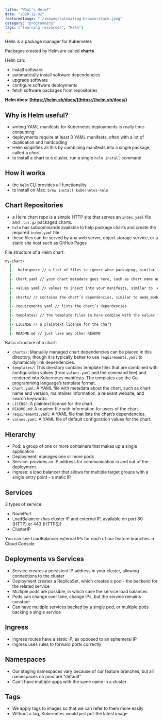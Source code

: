 ```yaml
---
title: "What's Helm?"
date: "2020-12-02"
featuredImage: "./images/automating-browserstack.jpeg"
category: "programming"
tags: ["learning resources", "Helm"]
---
```


Helm is a package manager for Kubernetes

Packages created by Helm are called **charts**

Helm can:

- install software
- automatically install software dependencies
- upgrade software
- configure software deployments
- fetch software packages from repositories

**Helm docs: [https://helm.sh/docs/](https://helm.sh/docs/)**

## Why is Helm useful?

- writing YAML manifests for Kubernetes deployments is really time-consuming
- deployments require at least 3 YAML manifests, often with a lot of duplication and hardcoding
- Helm simplifies all this by combining manifests into a single package, called a *chart*
- to install a chart to a cluster, run a single `helm install` command

## How it works

- the `helm` CLI provides all functionality
- to install on Mac: `brew install kubernetes-helm`

<!-- - We were writing k8s deployments in pure YAML in the beginning, but now we use `helm` for deployments
- Used to be that `helm` was client-side and `tiller` was server-side, but `tiller` has recently been deprecated


```sh
helm upgrade <deploymentName> gs://<repoName> <deploymentName>/app
``` -->

## Chart Repositories

- a Helm chart repo is a simple HTTP site that serves an `index.yaml` file and `.tar.gz` packaged charts.
- `helm`  has subcommands available to help package charts and create the required `index.yaml` file
- these files can be served by any web server, object storage service, or a static site host such as GitHub Pages

File structure of a Helm chart:

```sh
my-chart/
  |
  |- .helmignore // a list of files to ignore when packaging, similar to .gitignore
  |
  |- Chart.yaml // your chart metadata goes here, such as chart name and version, maintainer information, a relevant website, and search keywords
  |
  |- values.yaml // values to inject into your manifests, similar to .env or variable.tf
  |
  |- charts/ // contains the chart’s dependencies, similar to node_modules - preferable to use requirements.yaml though
  |
  |- requirements.yaml // lists the chart’s dependencies
  |
  |- templates/ // the template files in here combine with the values from values.yaml to be rendered into Kubernetes manifests
  |
  |- LICENSE // a plaintext license for the chart
  |
  |- README.md // just like any other README
```

Basic structure of a chart:

- `charts/`: Manually managed chart dependencies can be placed in this directory, though it is typically better to use `requirements.yaml` to dynamically link dependencies.
- `templates/`: This directory contains template files that are combined with configuration values (from `values.yaml` and the command line) and rendered into Kubernetes manifests. The templates use the Go programming language’s template format.
- `Chart.yaml`: A YAML file with metadata about the chart, such as chart name and version, maintainer information, a relevant website, and search keywords.
- `LICENSE`: A plaintext license for the chart.
- `README.md`: A readme file with information for users of the chart.
- `requirements.yaml`: A YAML file that lists the chart’s dependencies.
- `values.yaml`: A YAML file of default configuration values for the chart.

## Hierarchy

- Pod: a group of one or more containers that makes up a single application
- Deployment: manages one or more pods
- Service: provides an IP address for communication in and out of the deployment
- Ingress: a load balancer that allows for multiple target groups with a single entry point - a static IP

## Services

3 types of service:

- NodePort
- LoadBalancer (has cluster IP and external IP, available on port 80 (HTTP) or 443 (HTTPS))
- ClusterIP

You can see LoadBalancer external IPs for each of our feature branches in Cloud Console

## Deployments vs Services

- Service creates a persistent IP address in your cluster, allowing connections to the cluster
- Deployment creates a ReplicaSet, which creates a pod - the backend for the related service
- Multiple pods are possible, in which case the service load balances
- Pods can change over time, change IPs, but the service remains constant
- Can have multiple services backed by a single pod, or multiple pods backing a single service

## Ingress

- Ingress routes have a static IP, as opposed to an ephemeral IP
- Ingress uses rules to forward ports correctly

## Namespaces

- Our staging namespaces vary because of our feature branches, but all namespaces on prod are "default"
- Can't have multiple apps with the same name in a cluster

## Tags

- We apply tags to images so that we can refer to them more easily
- Without a tag, Kubernetes would just pull the latest image
